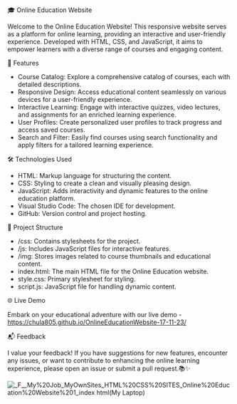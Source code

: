 🎓 Online Education Website

Welcome to the Online Education Website! This responsive website serves as a platform for online learning, providing an interactive and user-friendly experience. Developed with HTML, CSS, and JavaScript, it aims to empower learners with a diverse range of courses and engaging content.

🚀 Features

- Course Catalog: Explore a comprehensive catalog of courses, each with detailed descriptions.
- Responsive Design: Access educational content seamlessly on various devices for a user-friendly experience.
- Interactive Learning: Engage with interactive quizzes, video lectures, and assignments for an enriched learning experience.
- User Profiles: Create personalized user profiles to track progress and access saved courses.
- Search and Filter: Easily find courses using search functionality and apply filters for a tailored learning experience.

🛠️ Technologies Used

- HTML: Markup language for structuring the content.
- CSS: Styling to create a clean and visually pleasing design.
- JavaScript: Adds interactivity and dynamic features to the online education platform.
- Visual Studio Code: The chosen IDE for development.
- GitHub: Version control and project hosting.

📂 Project Structure

- /css: Contains stylesheets for the project.
- /js: Includes JavaScript files for interactive features.
- /img: Stores images related to course thumbnails and educational content.
- index.html: The main HTML file for the Online Education website.
- style.css: Primary stylesheet for styling.
- script.js: JavaScript file for handling dynamic content.

🌐 Live Demo

Embark on your educational adventure with our live demo -  https://chula805.github.io/OnlineEducationWebsite-17-11-23/

📬 Feedback

I value your feedback! If you have suggestions for new features, encounter any issues, or want to contribute to enhancing the online learning experience, please open an issue or submit a pull request.📚✨


![_F__My%20Job_MyOwnSites_HTML%20CSS%20SITES_Online%20Education%20Website%201_index html(My Laptop)](https://github.com/chula805/OnlineEducationWebsite-17-11-23/assets/121760253/28645b0f-5586-4b6a-bec0-99562898f305)
